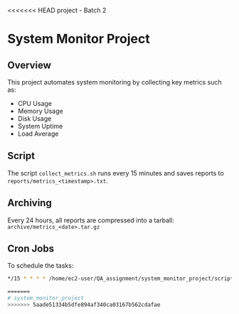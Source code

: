 <<<<<<< HEAD
project - Batch 2

# System Monitor Project

## Overview
This project automates system monitoring by collecting key metrics such as:
- CPU Usage  
- Memory Usage  
- Disk Usage  
- System Uptime  
- Load Average  

## Script
The script `collect_metrics.sh` runs every 15 minutes and saves reports to `reports/metrics_<timestamp>.txt`.

## Archiving
Every 24 hours, all reports are compressed into a tarball:
`archive/metrics_<date>.tar.gz`

## Cron Jobs
To schedule the tasks:
```bash
*/15 * * * * /home/ec2-user/QA_assignment/system_monitor_project/scripts/collect_metrics.sh

=======
# system_monitor_project
>>>>>>> 5aade51334b5dfe894af340ca03167b562cdafae
